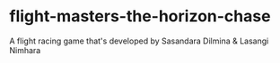 # flight-masters-the-horizon-chase
A flight racing game that's developed by Sasandara Dilmina & Lasangi Nimhara
